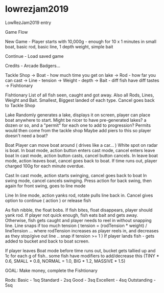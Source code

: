 # lowrezjam2019
LowRezJam2019 entry

Game Flow

New Game - Player starts with 10,000g - enough for 10 x 1 minutes in small boat, basic rod, basic line, 1 depth weight, simple bait

Continue - Load saved game

Credits - Arcade Badgers...

Tackle Shop
-> Boat			- how much time you get on lake
-> Rod			- how far you can cast
-> Line			- tension
-> Weight		- depth
-> Bait			- diff fish have diff tastes
-> Fishtionary

Fishtionary
List of all fish seen, caught and got away.
Also all Rods, Lines, Weight and Bait.
Smallest, Biggest landed of each type.
Cancel goes back to Tackle Shop

Lake
Randomly generates a lake, displays it on screen, player can place boat anywhere to start.
Might be nicer to have pre-generated lakes? a dozen or so, and a "permit" for each one to add to progression?
Permits would then come from the tackle shop
Maybe add piers to this so player doesn't need a boat?

Boat
Player can move boat around ( drives like a car... )
White spot on radar is boat.
In boat mode, action button enters cast mode, cancel enters leave boat
In cast mode, action button casts, cancel button cancels.
In leave boat mode, action leaves boat, cancel goes back to boat.
If time runs out, player charged 100g for each minute overdue.

Cast
In cast mode, action starts swinging, cancel goes back to boat
In swing mode, cancel cancels swinging. Press action for back swing, then again for front swing, goes to line mode

Line
In line mode, action yanks rod, rotate pulls line back in.
Cancel gives option to continue ( action ) or release fish

As fish nibble, the float bobs.
If fish bites, float disappears, player should yank rod.
If player not quick enough, fish eats bait and gets away.
Otherwise, fish gets caught and player needs to reel in without snapping line.
Line snaps if too much tension ( tension = (rodTension * weight) / lineTension ... where rodTension increases as player reels in, and decreases as they stop/give out line .. snap if tension >= 1 )
If player lands fish - gets added to bucket and back to boat screen.

If player leaves Boat mode before time runs out, bucket gets tallied up and 1c for each g of fish.. some fish have modifiers to add/decrease this (TINY * 0.6, SMALL * 0.8, NORMAL = 1.0, BIG * 1.2, MASSIVE * 1.5)

GOAL:
Make money, complete the Fishtionary


Rods: 
Basic - 1sq
Standard - 2sq
Good - 3sq
Excellent - 4sq
Outstanding - 5sq

